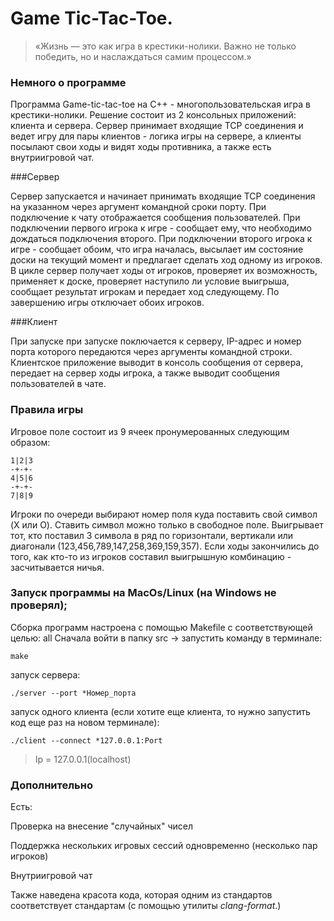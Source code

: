 # Game Tic-Tac-Toe.

> «Жизнь — это как игра в крестики-нолики. Важно не только победить, но и наслаждаться самим процессом.»

### Немного о программе

Программа Game-tic-tac-toe на C++ - многопользовательская игра в крестики-нолики.
Решение состоит из 2 консольных приложений: клиента и сервера. Сервер принимает входящие TCP соединения и ведет игру для пары
клиентов - логика игры на сервере, а клиенты посылают свои ходы и видят ходы противника, а также есть внутриигровой чат.

###Сервер

Сервер запускается и начинает принимать входящие TCP соединения на указанном через аргумент командной сроки порту.
При подключение к чату отображается сообщения пользователей.
При подключении первого игрока к игре - сообщает ему, что необходимо дождаться подключения второго.
При подключении второго игрока к игре - сообщает обоим, что игра началась, высылает им состояние доски на текущий момент и предлагает сделать
ход одному из игроков.
В цикле сервер получает ходы от игроков, проверяет их возможность, применяет к доске, проверяет наступило ли условие выигрыша, сообщает
результат игрокам и передает ход следующему.
По завершению игры отключает обоих игроков.

###Клиент

При запуске при запуске поключается к серверу, IP-адрес и номер порта которого передаются через аргументы командной строки.
Клиентское приложение выводит в консоль сообщения от сервера, передает на сервер ходы игрока, а также выводит сообщения пользователей в чате.

### Правила игры
Игровое поле состоит из 9 ячеек пронумерованных следующим образом:
```
1|2|3
-+-+-
4|5|6
-+-+-
7|8|9
```

Игроки по очереди выбирают номер поля куда поставить свой символ (X или O).
Ставить символ можно только в свободное поле.
Выигрывает тот, кто поставил 3 символа в ряд по горизонтали, вертикали или диагонали (123,456,789,147,258,369,159,357).
Если ходы закончились до того, как кто-то из игроков составил выигрышную комбинацию - засчитывается ничья.


### Запуск программы на MacOs/Linux (на Windows не проверял);

Сборка программ  настроена с помощью Makefile с соответствующей целью: all
Сначала войти в папку src -> запустить команду в терминале:
```
make
```

запуск сервера:

```
./server --port *Номер_порта
```


запуск одного клиента (если хотите еще клиента, то нужно запустить код еще раз на новом терминале):

```
./client --connect *127.0.0.1:Port
```
>Ip = 127.0.0.1(localhost) 

### Дополнительно

Есть:

Проверка на внесение "случайных" чисел

Поддержка нескольких игровых сессий одновременно (несколько пар игроков)

Внутриигровой чат

Также наведена красота кода, которая одним из стандартов соответствует стандартам (с помощью утилиты _clang-format_.)

